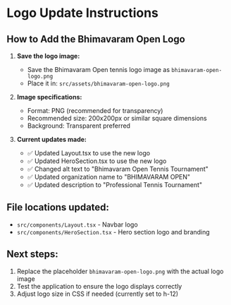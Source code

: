 # Logo Update Instructions

## How to Add the Bhimavaram Open Logo

1. **Save the logo image:**
   - Save the Bhimavaram Open tennis logo image as `bhimavaram-open-logo.png`
   - Place it in: `src/assets/bhimavaram-open-logo.png`

2. **Image specifications:**
   - Format: PNG (recommended for transparency)
   - Recommended size: 200x200px or similar square dimensions
   - Background: Transparent preferred

3. **Current updates made:**
   - ✅ Updated Layout.tsx to use the new logo
   - ✅ Updated HeroSection.tsx to use the new logo
   - ✅ Changed alt text to "Bhimavaram Open Tennis Tournament"
   - ✅ Updated organization name to "BHIMAVARAM OPEN"
   - ✅ Updated description to "Professional Tennis Tournament"

## File locations updated:
- `src/components/Layout.tsx` - Navbar logo
- `src/components/HeroSection.tsx` - Hero section logo and branding

## Next steps:
1. Replace the placeholder `bhimavaram-open-logo.png` with the actual logo image
2. Test the application to ensure the logo displays correctly
3. Adjust logo size in CSS if needed (currently set to h-12)
